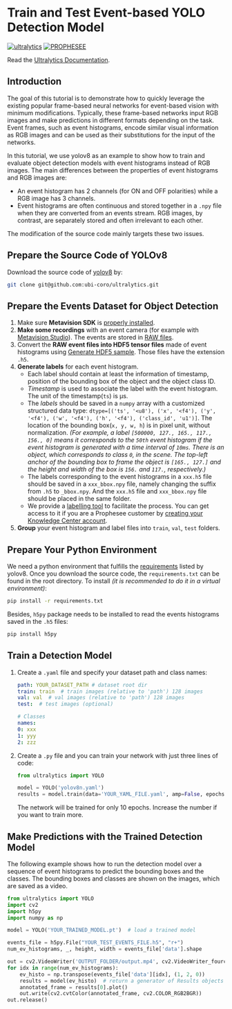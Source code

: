# Train and Test Event-based YOLO Detection Model

[![ultralytics](https://img.shields.io/badge/ultralytics-0180A3)](https://github.com/ultralytics/ultralytics) [![PROPHESEE](https://img.shields.io/badge/PROPHESEE-0180A3)](https://docs.prophesee.ai/stable/tutorials/other/train_and_test_event_based_yolo_detection_model.html)

Read the [Ultralytics Documentation](https://docs.ultralytics.com/).

## Introduction

The goal of this tutorial is to demonstrate how to quickly leverage the existing popular frame-based neural networks for event-based vision with minimum modifications. Typically, these frame-based networks input RGB images and make predictions in different formats depending on the task. Event frames, such as event histograms, encode similar visual information as RGB images and can be used as their substitutions for the input of the networks.

In this tutorial, we use yolov8 as an example to show how to train and evaluate object detection models with event histograms instead of RGB images. The main differences between the properties of event histograms and RGB images are:

- An event histogram has 2 channels (for ON and OFF polarities) while a RGB image has 3 channels.
- Event histograms are often continuous and stored together in a `.npy` file when they are converted from an events stream. RGB images, by contrast, are separately stored and often irrelevant to each other.

The modification of the source code mainly targets these two issues.

## Prepare the Source Code of YOLOv8

Download the source code of [yolov8](https://github.com/ultralytics/ultralytics) by:

```bash
git clone git@github.com:ubi-coro/ultralytics.git
```

## Prepare the Events Dataset for Object Detection

1. Make sure **Metavision SDK** is [properly installed](https://docs.prophesee.ai/stable/installation/index.html#chapter-installation).
2. **Make some recordings** with an event camera (for example with [Metavision Studio](https://docs.prophesee.ai/stable/metavision_studio/index.html#chapter-metavision-studio)). The events are stored in [RAW files](https://docs.prophesee.ai/stable/data/file_formats/raw.html#chapter-data-file-formats-raw).
3. Convert the **RAW event files into HDF5 tensor files** made of event histograms using [Generate HDF5 sample](https://docs.prophesee.ai/stable/samples/modules/ml/generate_hdf5.html#chapter-samples-ml-generate-hdf5). Those files have the extension `.h5`.
4. **Generate labels** for each event histogram.
   - Each label should contain at least the information of timestamp, position of the bounding box of the object and the object class ID.
   - *Timestamp* is used to associate the label with the event histogram. The unit of the timestamp(`ts`) is µs.
   - The *labels* should be saved in a `numpy` array with a customized structured data type: `dtype=[('ts', '<u8'), ('x', '<f4'), ('y', '<f4'), ('w', '<f4'), ('h', '<f4'), ('class_id', 'u1')]`. The location of the bounding box(`x, y, w, h`) is in pixel unit, without normalization. *(For example, a label `[500000, 127., 165., 117., 156., 0]` means it corresponds to the `50th` event histogram if the event histogram is generated with a time interval of `10ms`. There is an object, which corresponds to class `0`, in the scene. The top-left anchor of the bounding box to frame the object is `[165., 127.]` and the height and width of the box is `156.` and `117.`, respectively.)*
   - The labels corresponding to the event histograms in a `xxx.h5` file should be saved in a `xxx_bbox.npy` file, namely changing the suffix from `.h5` to `_bbox.npy`. And the `xxx.h5` file and `xxx_bbox.npy` file should be placed in the same folder.
   - We provide a [labelling tool](https://support.prophesee.ai/portal/en/kb/articles/test-machine-learning-labeling-tool) to facilitate the process. You can get access to it if you are a Prophesee customer by [creating your Knowledge Center account](https://www.prophesee.ai/resources-access-request/).
5. **Group** your event histogram and label files into `train`, `val`, `test` folders.

## Prepare Your Python Environment

We need a python environment that fulfills the [requirements](https://github.com/ultralytics/ultralytics/blob/main/requirements.txt) listed by yolov8. Once you download the source code, the `requirements.txt` can be found in the root directory. To install *(it is recommended to do it in a virtual environment)*:

```bash
pip install -r requirements.txt
```

Besides, `h5py` package needs to be installed to read the events histograms saved in the `.h5` files:

```bash
pip install h5py
```

## Train a Detection Model

1. Create a `.yaml` file and specify your dataset path and class names:

    ```yaml
    path: YOUR_DATASET_PATH # dataset root dir
    train: train  # train images (relative to 'path') 128 images
    val: val  # val images (relative to 'path') 128 images
    test:  # test images (optional)

    # Classes
    names:
    0: xxx
    1: yyy
    2: zzz
    ```

2. Create a `.py` file and you can train your network with just three lines of code:

    ```python
    from ultralytics import YOLO

    model = YOLO('yolov8n.yaml')
    results = model.train(data='YOUR_YAML_FILE.yaml', amp=False, epochs=10)
    ```

    The network will be trained for only 10 epochs. Increase the number if you want to train more.

## Make Predictions with the Trained Detection Model

The following example shows how to run the detection model over a sequence of event histograms to predict the bounding boxes and the classes. The bounding boxes and classes are shown on the images, which are saved as a video.

```python
from ultralytics import YOLO
import cv2
import h5py
import numpy as np

model = YOLO('YOUR_TRAINED_MODEL.pt')  # load a trained model

events_file = h5py.File("YOUR_TEST_EVENTS_FILE.h5", "r+")
num_ev_histograms, _, height, width = events_file['data'].shape

out = cv2.VideoWriter('OUTPUT_FOLDER/output.mp4', cv2.VideoWriter_fourcc(*'MP4V'), 20.0, (width, height))
for idx in range(num_ev_histograms):
    ev_histo = np.transpose(events_file['data'][idx], (1, 2, 0))
    results = model(ev_histo)  # return a generator of Results objects
    annotated_frame = results[0].plot()
    out.write(cv2.cvtColor(annotated_frame, cv2.COLOR_RGB2BGR))
out.release()
```